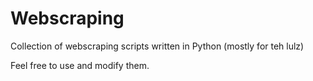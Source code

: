 Webscraping
===========

Collection of webscraping scripts written in Python (mostly for teh lulz)


Feel free to use and modify them.
